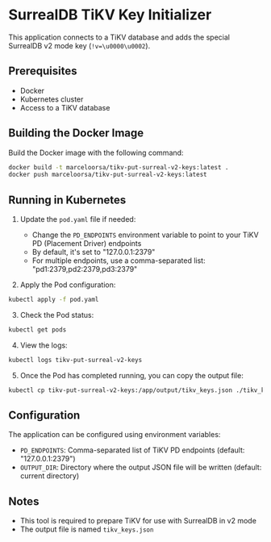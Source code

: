 # SurrealDB TiKV Key Initializer

This application connects to a TiKV database and adds the special SurrealDB v2 mode key (`!v=\u0000\u0002`).

## Prerequisites

- Docker
- Kubernetes cluster
- Access to a TiKV database

## Building the Docker Image

Build the Docker image with the following command:

```bash
docker build -t marceloorsa/tikv-put-surreal-v2-keys:latest .
docker push marceloorsa/tikv-put-surreal-v2-keys:latest
```

## Running in Kubernetes

1. Update the `pod.yaml` file if needed:
   - Change the `PD_ENDPOINTS` environment variable to point to your TiKV PD (Placement Driver) endpoints
   - By default, it's set to "127.0.0.1:2379"
   - For multiple endpoints, use a comma-separated list: "pd1:2379,pd2:2379,pd3:2379"

2. Apply the Pod configuration:

```bash
kubectl apply -f pod.yaml
```

3. Check the Pod status:

```bash
kubectl get pods
```

4. View the logs:

```bash
kubectl logs tikv-put-surreal-v2-keys
```

5. Once the Pod has completed running, you can copy the output file:

```bash
kubectl cp tikv-put-surreal-v2-keys:/app/output/tikv_keys.json ./tikv_keys.json
```

## Configuration

The application can be configured using environment variables:

- `PD_ENDPOINTS`: Comma-separated list of TiKV PD endpoints (default: "127.0.0.1:2379")
- `OUTPUT_DIR`: Directory where the output JSON file will be written (default: current directory)

## Notes

- This tool is required to prepare TiKV for use with SurrealDB in v2 mode
- The output file is named `tikv_keys.json`

